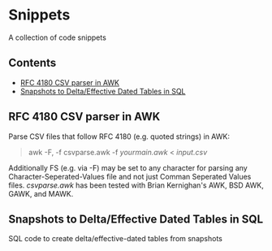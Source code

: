 # Snippets

A collection of code snippets


## Contents

- [RFC 4180 CSV parser in AWK](#RFC-4180-CSV-parser-in-AWK)
- [Snapshots to Delta/Effective Dated Tables in SQL](#Snapshots-to-deltaeffective-dated-tables-in-SQL)


## RFC 4180 CSV parser in AWK

Parse CSV files that follow RFC 4180 (e.g. quoted strings) in AWK:

> awk -F, -f csvparse.awk -f *yourmain.awk* < *input.csv*

Additionally FS (e.g. via -F) may be set to any character for parsing any Character-Seperated-Values file and not just Comman Seperated Values files.  *csvparse.awk* has been tested with Brian Kernighan's AWK, BSD AWK, GAWK, and MAWK.


## Snapshots to Delta/Effective Dated Tables in SQL

SQL code to create delta/effective-dated tables from snapshots
